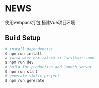 # NEWS
 使用webpack打包,搭建Vue项目环境

## Build Setup

``` bash
# install dependencies
$ npm run install
# serve with hot reload at localhost:3000
$ npm run dev
# build for production and launch server
$ npm run start
# generate static project
$ npm run generate
```
